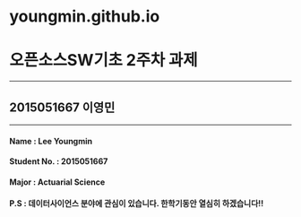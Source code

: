 # youngmin.github.io
<h1>오픈소스SW기초 2주차 과제</h1>
<hr>
<h2>2015051667 이영민</h2>
<hr>
<h4>Name : Lee Youngmin</h4>
<h4>Student No. : 2015051667</h4>
<h4>Major : Actuarial Science</h4>
<h4>P.S : 데이터사이언스 분야에 관심이 있습니다. 한학기동안 열심히 하겠습니다!!</h4>
